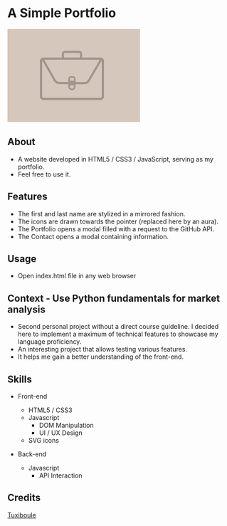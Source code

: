 # A Simple Portfolio

![](icon.png)

## About

- A website developed in HTML5 / CSS3 / JavaScript, serving as my portfolio.
- Feel free to use it.

## Features

- The first and last name are stylized in a mirrored fashion.
- The icons are drawn towards the pointer (replaced here by an aura).
- The Portfolio opens a modal filled with a request to the GitHub API.
- The Contact opens a modal containing information.


## Usage

- Open index.html file in any web browser


## Context - Use Python fundamentals for market analysis

- Second personal project without a direct course guideline. I decided here to implement a maximum of technical features to showcase my language proficiency.
- An interesting project that allows testing various features.
- It helps me gain a better understanding of the front-end.


## Skills

- Front-end
  - HTML5 / CSS3
  - Javascript
    - DOM Manipulation
    - UI / UX Design
  - SVG icons

- Back-end 
  - Javascript
    - API Interaction


## Credits
[Tuxiboule](https://github.com/Tuxiboule)
